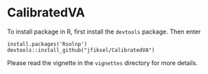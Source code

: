 # CalibratedVA

To install package in R, first install the `devtools` package. Then enter

```
install.packages('Rsolnp')
devtools::install_github("jfiksel/CalibratedVA")
```

Please read the vignette in the `vignettes` directory for more details.
